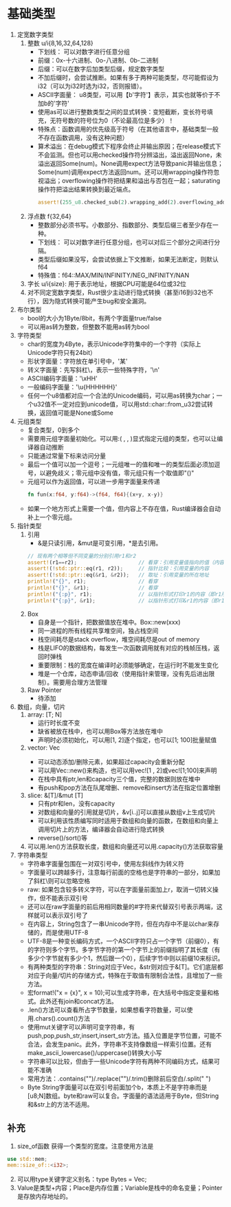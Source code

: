 # 基础类型
1. 定宽数字类型
    1. 整数 u/i{8,16,32,64,128}
        * 下划线： 可以对数字进行任意分组
        * 前缀：0x-十六进制、0o-八进制、0b-二进制
        * 后缀：可以在数字后加类型后缀，规定数字类型
        * 不加后缀时，会尝试推断。如果有多于两种可能类型，尽可能假设为i32（可以为i32时选为i32，否则报错）。
        * ASCII字面量： u8类型，可以用【b'字符'】表示，其实也就等价于不加b的'字符'
        * 使用as可以进行整数类型之间的显式转换：变短截断，变长符号填充，无符号数的符号位为0（不论最高位是多少）！
        * 特殊点：函数调用的优先级高于符号（在其他语言中，基础类型一般不存在函数调用，没有这种问题）
        * 算术溢出：在debug模式下程序会终止并输出原因；在release模式下不会监测。但也可以用checked操作符分辨溢出，溢出返回None，未溢出返回Some(num)。None调用expect方法导致panic并输出信息；Some(num)调用expect方法返回num。还可以用wrapping操作符忽视溢出；overflowing操作符把结果和溢出与否包在一起；saturating操作符把溢出结果转换到最近端点。
            ```Rust
            assert!(255_u8.checked_sub(2).wrapping_add(2).overflowing_add(2), (1, true));
            ```
    2. 浮点数 f{32,64}
        * 整数部分必须书写。小数部分、指数部分、类型后缀三者至少存在一种。
        * 下划线： 可以对数字进行任意分组，也可以对后三个部分之间进行分隔。
        * 类型后缀如果没写，会尝试依据上下文推断，如果无法断定，则默认f64
        * 特殊值：f64::MAX/MIN/INFINITY/NEG_INFINITY/NAN
    3. 字长 u/i{size}: 用于表示地址，根据CPU可能是64位或32位
    4. 对不同定宽数字类型，Rust很少主动进行隐式转换（甚至i16到i32也不行），因为隐式转换可能产生bug和安全漏洞。
2. 布尔类型
    * bool的大小为1Byte/8bit，有两个字面量true/false
    * 可以用as转为整数，但整数不能用as转为bool
3. 字符类型
    * char的宽度为4Byte，表示Unicode字符集中的一个字符（实际上Unicode字符只有24bit）
    * 形状字面量：字符放在单引号中，'某'
    * 转义字面量：先写斜杠\，表示一些特殊字符，'\n'
    * ASCII编码字面量：'\xHH'
    * 一般编码字面量：'\u{HHHHHH}'
    * 任何一个u8值都对应一个合法的Unicode编码，可以用as转换为char；一个u32值不一定对应到unicode值，可以用std::char::from_u32尝试转换，返回值可能是None或Some
4. 元组类型
    * 复合类型，0到多个
    * 需要用元组字面量初始化。可以用:( , , )显式指定元组的类型，也可以让编译器自动推断
    * 只能通过常量下标来访问分量
    * 最后一个值可以加一个逗号；一元组唯一的值和唯一的类型后面必须加逗号，以避免歧义；零元组中没有值，零元组只有一个取值即"()"
    * 元组可以作为返回值，可以进一步用字面量来传递
        ```Rust
        fn fun(x:f64, y:f64)->(f64, f64){(x+y, x-y)}
        ```
    * 如果一个地方形式上需要一个值，但内容上不存在值，Rust编译器会自动补上一个零元组。
5. 指针类型
    1. 引用
        * &是只读引用，&mut是可变引用，*是去引用。 
        ```Rust
        // 现有两个相等但不同变量的分别引用r1和r2
        assert!(r1==r2);                    // 看穿：引用变量值指向的值（内容）
        assert!(!std::ptr::eq(r1, r2));     // 指针比较：引用变量的内容
        assert!(!std::ptr::eq(&r1, &r2));   // 取址：引用变量的所在地址
        println!("{}", r1);                 // 看穿
        println!("{}", &r1);                // 看穿
        println!("{:p}", r1);               // 以指针形式打印r1的内容（即r1所指向的地址）
        println!("{:p}", &r1);              // 以指针形式打印&r1的内容（即r1所在的地址）
        ```
    2. Box
        * 自身是一个指针，把数据值放在堆中。Box::new(xxx)
        * 同一进程的所有线程共享堆空间，独占栈空间
        * 栈空间耗尽是stack overflow，堆空间耗尽是out of memory
        * 栈是LIFO的数据结构，每发生一次函数调用就有对应的栈帧压栈，返回时弹栈
        * 重要限制：栈的宽度在编译时必须能够确定，在运行时不能发生变化
        * 堆是一个仓库，动态申请/回收（使用指针来管理，没有先后进出限制）。需要用合理方法管理
    3. Raw Pointer
        * 待添加
6. 数组，向量，切片
    1. array: [T; N]  
        * 运行时长度不变  
        * 缺省被放在栈中，也可以用Box等方法放在堆中  
        * 声明时必须初始化，可以用[1, 2]逐个指定，也可以[1; 100]批量赋值
    2. vector: Vec<T>  
        * 可以动态添加/删除元素，如果超过capacity会重新分配
        * 可以用Vec::new()来构造，也可以用vec![1 , 2]或vec![1;100]来声明
        * 在栈中具有ptr,len和capacity三个值，完整的数据则放在堆中
        * 有push和pop方法在队尾增删、remove和insert方法在指定位置增删
    3. slice: &[T]/&mut [T]
        * 只有ptr和len，没有capacity
        * 对数组和向量的引用就是切片，&v[i..j]可以直接从数组v上生成切片
        * 可以利用该性质编写同时适用于数组和向量的函数，在数组和向量上调用切片上的方法，编译器会自动进行隐式转换
        * reverse()/sort()等
    4. 可以用.len()方法获取长度，数组和向量还可以用.capacity()方法获取容量
7. 字符串类型
    * 字符串字面量包围在一对双引号中，使用左斜线作为转义符
    * 字面量可以跨越多行，注意每行前面的空格也是字符串的一部分，如果加了斜杠\则可以忽略空格
    * raw: 如果包含较多转义字符，可以在字面量前面加上r，取消一切转义操作，但不能表示双引号
    * 还可以在raw字面量的前后用相同数量的#字符来代替双引号表示两端，这样就可以表示双引号了
    * 在内容上，String包含了一串Unicode字符，但在内存中不是以char来存储的，而是使用UTF-8
    * UTF-8是一种变长编码方式，一个ASCII字符只占一个字节（前缀0），有的字符则多个字节。多字节字符的第一个字节上的前缀指明了其长度（有多少个字节就有多少个1，然后跟一个0），后续字节中则以前缀10来标识。
    * 有两种类型的字符串：String对应于Vec<T>，&str则对应于&[T]。它们底层都对应于向量/切片的存储方式，特殊在于取值有限制合法性，且增加了一些方法。
    * 宏format!("x = {x}", x = 10);可以生成字符串，在大括号中指定变量和格式。此外还有join和concat方法。
    * .len()方法可以查看所占字节数量，如果想看字符数量，可以使用.chars().count()方法
    * 使用mut关键字可以声明可变字符串，有push,pop,push_str,insert,insert_str方法。插入位置是字节位置，可能不合法，会发生panic。此外，字符串不支持像数组一样索引位置。还有make_ascii_lowercase()/uppercase()转换大小写
    * 字符串可以比较，但由于一些Unicode字符有两种不同编码方式，结果可能不准确
    * 常用方法：.contains("")/.replace("")/.trim()删除前后空白/.split(" ")
    * Byte String字面量可以在双引号前面加个b，本质上不是字符串而是[u8;N]数组。byte和raw可以复合。字面量的语法适用于Byte，但String和&str上的方法不适用。
## 补充
1. size_of函数
获得一个类型的宽度。注意使用方法是
```Rust
use std::mem;
mem::size_of::<i32>;
```
2. 可以用type关键字定义别名：type Bytes = Vec<u8>;
3. Value是类型+内容；Place是内存位置；Variable是栈中的命名变量；Pointer是存放内存地址的。